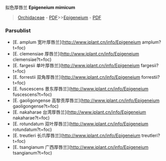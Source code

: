 拟色厚唇兰 **Epigeneium mimicum**

> [Orchidaceae](http://www.iplant.cn/info/Orchidaceae?t=foc) - [PDF](http://www.iplant.cn/foc/pdf/Orchidaceae.pdf)>>[Epigeneium](http://www.iplant.cn/info/Epigeneium?t=foc) - [PDF](http://www.iplant.cn/foc/pdf/Epigeneium.pdf)



### Parsublist

* [E.  amplum  宽叶厚唇兰](http://www.iplant.cn/info/Epigeneium amplum?t=foc)
* [E.  clemensiae  厚唇兰](http://www.iplant.cn/info/Epigeneium clemensiae?t=foc)
* [E.  fargesii  单叶厚唇兰](http://www.iplant.cn/info/Epigeneium fargesii?t=foc)
* [E.  forrestii  双角厚唇兰](http://www.iplant.cn/info/Epigeneium forrestii?t=foc)
* [E.  fuscescens  景东厚唇兰](http://www.iplant.cn/info/Epigeneium fuscescens?t=foc)
* [E.  gaoligongense  高黎贡厚唇兰](http://www.iplant.cn/info/Epigeneium gaoligongense?t=foc)
* [E.  nakaharae  台湾厚唇兰](http://www.iplant.cn/info/Epigeneium nakaharae?t=foc)
* [E.  rotundatum  双叶厚唇兰](http://www.iplant.cn/info/Epigeneium rotundatum?t=foc)
* [E.  treutleri  长爪厚唇兰](http://www.iplant.cn/info/Epigeneium treutleri?t=foc)
* [E.  tsangianum  广西厚唇兰](http://www.iplant.cn/info/Epigeneium tsangianum?t=foc)
